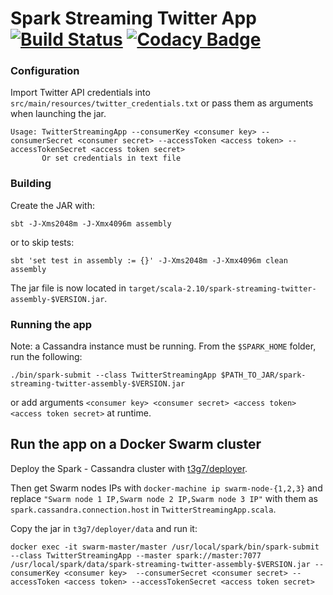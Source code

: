# Spark Streaming Twitter App [![Build Status](https://travis-ci.org/t3g7/spark-streaming-twitter.svg)](https://travis-ci.org/t3g7/spark-streaming-twitter) [![Codacy Badge](https://api.codacy.com/project/badge/grade/cdc422e76c8a4a5698642a2fc421e1d1)](https://www.codacy.com/app/b-fovet/spark-streaming-twitter)

### Configuration
Import Twitter API credentials into `src/main/resources/twitter_credentials.txt` or pass them as arguments when launching the jar.

	Usage: TwitterStreamingApp --consumerKey <consumer key> --consumerSecret <consumer secret> --accessToken <access token> --accessTokenSecret <access token secret>
       	   Or set credentials in text file

### Building
Create the JAR with:

	sbt -J-Xms2048m -J-Xmx4096m assembly
	
or to skip tests:

	sbt 'set test in assembly := {}' -J-Xms2048m -J-Xmx4096m clean assembly 
	
The jar file is now located in `target/scala-2.10/spark-streaming-twitter-assembly-$VERSION.jar`.

### Running the app
Note: a Cassandra instance must be running.
From the ```$SPARK_HOME``` folder, run the following:

    ./bin/spark-submit --class TwitterStreamingApp $PATH_TO_JAR/spark-streaming-twitter-assembly-$VERSION.jar
    
or add arguments `<consumer key> <consumer secret> <access token> <access token secret>` at runtime.

## Run the app on a Docker Swarm cluster

Deploy the Spark - Cassandra cluster with [t3g7/deployer](https://github.com/t3g7/deployer).

Then get Swarm nodes IPs with `docker-machine ip swarm-node-{1,2,3}` and replace `"Swarm node 1 IP,Swarm node 2 IP,Swarm node 3 IP"` with them as `spark.cassandra.connection.host` in `TwitterStreamingApp.scala`.

Copy the jar in `t3g7/deployer/data` and run it:

    docker exec -it swarm-master/master /usr/local/spark/bin/spark-submit --class TwitterStreamingApp --master spark://master:7077 /usr/local/spark/data/spark-streaming-twitter-assembly-$VERSION.jar --consumerKey <consumer key>  --consumerSecret <consumer secret> --accessToken <access token> --accessTokenSecret <access token secret>